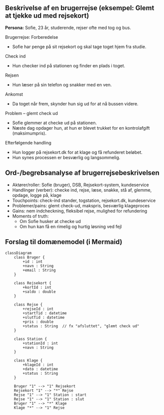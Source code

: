 ## Beskrivelse af en brugerrejse (eksempel: Glemt at tjekke ud med rejsekort)  

**Persona:** Sofie, 23 år, studerende, rejser ofte med tog og bus.

Brugerrejse:
Forberedelse
- Sofie har penge på sit rejsekort og skal tage toget hjem fra studie.

Check ind
- Hun checker ind på stationen og finder en plads i toget.

Rejsen
- Hun læser på sin telefon og snakker med en ven.

Ankomst
- Da toget når frem, skynder hun sig ud for at nå bussen videre.

Problem – glemt check ud
- Sofie glemmer at checke ud på stationen.
- Næste dag opdager hun, at hun er blevet trukket for en kontrolafgift (maksimumpris).

Efterfølgende handling
- Hun logger på rejsekort.dk for at klage og få refunderet beløbet.
- Hun synes processen er besværlig og langsommelig.

## Ord-/begrebsanalyse af brugerrejsebeskrivelsen

- Aktører/roller: Sofie (bruger), DSB, Rejsekort-system, kundeservice
- Handlinger (verber): checke ind, rejse, læse, snakke, stå af, glemme, opdage, logge på, klage
- Touchpoints: check-ind stander, togstation, rejsekort.dk, kundeservice
- Problemer/pains: glemt check-ud, makspris, besværlig klageproces
- Gains: nem indcheckning, fleksibel rejse, mulighed for refundering
- Moments of truth:  
  - Om Sofie husker at checke ud
  - Om hun kan få en rimelig og hurtig løsning ved fejl

## Forslag til domænemodel (i Mermaid)  
```mermaid
classDiagram
    class Bruger {
        +id : int
        +navn : String
        +email : String
    }

    class Rejsekort {
        +kortId : int
        +saldo : double
    }

    class Rejse {
        +rejseId : int
        +startTid : datetime
        +slutTid : datetime
        +pris : double
        +status : String  // fx "afsluttet", "glemt check ud"
    }

    class Station {
        +stationId : int
        +navn : String
    }

    class Klage {
        +klageId : int
        +dato : datetime
        +status : String
    }

    Bruger "1" --> "1" Rejsekort
    Rejsekort "1" --> "*" Rejse
    Rejse "1" --> "1" Station : start
    Rejse "1" --> "1" Station : slut
    Bruger "1" --> "*" Klage
    Klage "*" --> "1" Rejse
```

